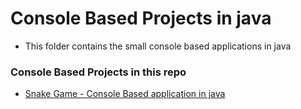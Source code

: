 # Console Based Projects in java 

* This folder contains the small console based applications in java

### Console Based Projects in this repo 

+ [Snake Game - Console Based application in java](https://github.com/sakthivelan21/problem-solving/blob/main/Java-notes/Console-based-projects/snakeGame)

